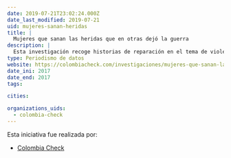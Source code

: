```yaml
---
date: 2019-07-21T23:02:24.000Z
date_last_modified: 2019-07-21
uid: mujeres-sanan-heridas
title: |
  Mujeres que sanan las heridas que en otras dejó la guerra
description: |
  Esta investigación recoge historias de reparación en el tema de violencia sexual a mujeres en el marco del conflicto armado colombiano.
type: Periodismo de datos
website: https://colombiacheck.com/investigaciones/mujeres-que-sanan-las-heridas-que-en-otras-dejo-la-guerra.html
date_ini: 2017
date_end: 2017
tags:

cities: 

organizations_uids:
  - colombia-check
---
```


Esta iniciativa fue realizada por:

- [Colombia Check](/organizaciones/colombia-check)
